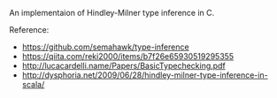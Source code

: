 An implementaion of Hindley-Milner type inference in C.

Reference:
- https://github.com/semahawk/type-inference
- https://qiita.com/reki2000/items/b7f26e65930519295355
- http://lucacardelli.name/Papers/BasicTypechecking.pdf
- http://dysphoria.net/2009/06/28/hindley-milner-type-inference-in-scala/

